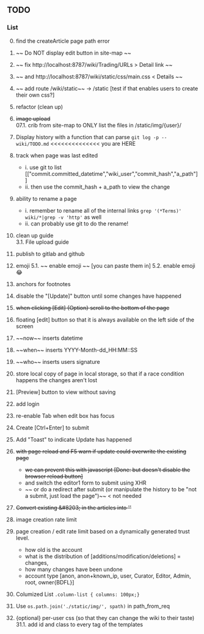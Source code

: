 ## TODO

### List

00. find the createArticle page path error
000. ~~ Do NOT display edit button in site-map ~~
01. ~~ fix http://localhost:8787/wiki/Trading/URLs &gt; Detail link ~~
02. ~~ and http://localhost:8787/wiki/static/css/main.css &lt; Details ~~
03. ~~ add route /wiki/static~~ -&gt; /static [test if that enables users to create their own css?]
03. refactor (clean up)
04. ~~image upload~~  
07.1. crib from site-map to ONLY list the files in /static/img/{user}/  
0002. Display history with a function that can parse `git log -p -- wiki/TODO.md` &lt;&lt;&lt;&lt;&lt;&lt;&lt;&lt;&lt;&lt;&lt;&lt;&lt;&lt; you are HERE 
23. track when page was last edited
     - i. use git to list [["commit.committed_datetime","wiki_user","commit_hash","a_path"]]
     -  ii. then use the commit_hash + a_path to view the change
24. ability to rename a page
    - i. remember to rename all of the internal links `grep '(*Terms)' wiki/*|grep -v 'http'` as well
    - ii. can probably use git to do the rename! 
3. clean up guide   
3.1. File upload guide
4. publish to gitlab and github

5. emoji
5.1. ~~ enable emoji ~~ [you can paste them in] 
5.2. enable emoji :joy:
6. anchors for footnotes
19. disable the "[Update]" button until some changes have happened
17. ~~when clicking [Edit] {Option} scroll to the bottom of the page~~
20. floating [edit] button so that it is always available on the left side of the screen
12. ~\~now~\~ inserts datetime
13. ~\~when~\~ inserts YYYY-Month-dd_HH:MM::SS
14. ~\~who~\~ inserts users signature
25. store local copy of page in local storage, so that if a race condition happens the changes aren't lost
26. [Preview] button to view without saving
1. add login
8. re-enable Tab when edit box has focus
9. Create [Ctrl+Enter] to submit
10. Add "Toast" to indicate Update has happened
25. ~~with page reload and F5 warn if update could overwrite the existing page~~
     - ~~we can prevent this with javascript [Done: but doesn't disable the browser reload button]~~
     - and switch the editor1 form to submit using XHR
     - ~~ or do a redirect after submit (or manipulate the history to be "not a submit, just load the page")~~ &lt; not needed
12. ~~Convert existing &amp;​#8203; in the articles into '&#8203;'~~
14. image creation rate limit
13. page creation /  edit rate limit based on a dynamically generated trust level.
     - how old is the account
     - what is the distribution of [additions/modification/deletions] = changes, 
     - how many changes have been undone
     - account type [anon, anon+known_ip, user, Curator, Editor, Admin, root, owner{BDFL}]
15. Columized List `.column-list { columns: 100px;}` 
17. Use `os.path.join('./static/img/', spath)` in path_from_req 
18. {optional} per-user css (so that they can change the wiki to their taste)   
31.1. add id and class to every tag of the templates
